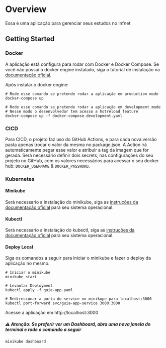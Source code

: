 # Overview

Essa é uma aplicação para gerenciar seus estudos no Infnet


## Getting Started

### Docker

A aplicação está configura para rodar com Docker e Docker Compose. Se você não possui o docker engine instalado, siga o tutorial de instalação na [documentação oficial](https://docs.docker.com/get-started/get-docker/).

Após instalar o docker engine:
```
# Rode esse comando se pretende rodar a aplicação em production mode
docker-compose up

# Rode esse comando se pretende rodar a aplicação em development mode
# Nesse modo o desenvolvedor tem acesso a hotreload feature
docker-compose up -f docker-compose.development.yaml
```

### CICD
Para CICD, o projeto faz uso do GitHub Actions, e para cada nova versão pasta apenas trocar o valor da mesma no package.json. A Action irá automaticamente pegar esse valor e atribuir a tag da imagem que for gerada.
Será necessário definir dois secrets, nas configurações do seu projeto no GitHub, com os valores necessários para acessar o seu docker hub: `DOCKER_USERNAME` & `DOCKER_PASSWORD`.


### Kubernetes
#### Minikube
Será necessario a instalação do minikube, siga as [instruções da documentação oficial](https://minikube.sigs.k8s.io/docs/start/?arch=%2Flinux%2Fx86-64%2Fstable%2Fbinary+download) para seu sistema operacional.

#### Kubectl
Será necessario a instalação do kubectl, siga as [instruções da documentação oficial](https://kubernetes.io/docs/tasks/tools/#kubectl) para seu sistema operacional.

#### Deploy Local
Siga os comandos a seguir para iniciar o minikube e fazer o deploy da aplicação no mesmo.

```
# Iniciar o minikube
minikube start

# Levantar Deployment
kubectl apply -f guia-app.yaml

# Redirecionar a porta do service no minikupe para localhost:3000
kubectl port-forward svc/guia-app-service 3000:3000
```

Acesse a aplicação em http://localhost:3000

##### ⚠️ **Atenção:** Se preferir ver um Dashboard, abra uma nova janela do terminal e rode o comando a seguir 
```
minikube dashboard
```